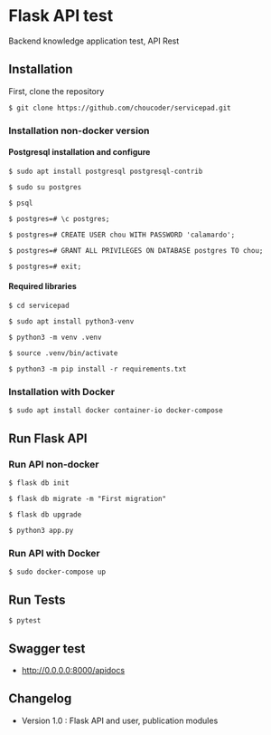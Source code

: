 # Flask API test

Backend knowledge application test, API Rest

## Installation
First, clone the repository
```
$ git clone https://github.com/choucoder/servicepad.git
```

### Installation non-docker version
#### Postgresql installation and configure
```
$ sudo apt install postgresql postgresql-contrib

$ sudo su postgres

$ psql

$ postgres=# \c postgres;

$ postgres=# CREATE USER chou WITH PASSWORD 'calamardo';

$ postgres=# GRANT ALL PRIVILEGES ON DATABASE postgres TO chou;

$ postgres=# exit;
```
#### Required libraries
```
$ cd servicepad

$ sudo apt install python3-venv

$ python3 -m venv .venv

$ source .venv/bin/activate

$ python3 -m pip install -r requirements.txt
```

### Installation with Docker
```
$ sudo apt install docker container-io docker-compose
```


## Run Flask API

### Run API non-docker
```
$ flask db init

$ flask db migrate -m "First migration"

$ flask db upgrade

$ python3 app.py
```

### Run API with Docker
```
$ sudo docker-compose up
```

## Run Tests
```
$ pytest
```

## Swagger test
- http://0.0.0.0:8000/apidocs

## Changelog
- Version 1.0 : Flask API and user, publication modules